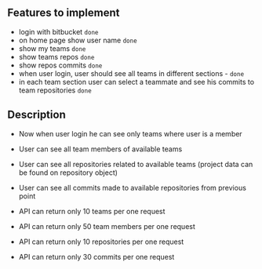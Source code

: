 ## Features to implement
- login with bitbucket `done`
- on home page show user name  `done`
- show my teams `done`
- show teams repos `done`
- show repos commits `done`
- when user login, user should see all teams in different sections - `done`
- in each team section user can select a teammate and see his commits to team repositories `done`

## Description
- Now when user login he can see only teams where user is a member
- User can see all team members of available teams
- User can see all repositories related to available teams (project data can be found on repository object)
- User can see all commits made to available repositories from previous point

- API can return only 10 teams per one request
- API can return only 50 team members per one request
- API can return only 10 repositories per one request
- API can return only 30 commits per one request

